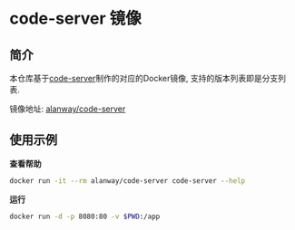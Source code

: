 # code-server 镜像

## 简介

本仓库基于[code-server](https://github.com/coder/code-server)制作的对应的Docker镜像, 支持的版本列表即是分支列表.

镜像地址: [alanway/code-server](https://hub.docker.com/alanway/code-server)


## 使用示例

**查看帮助**

```bash
docker run -it --rm alanway/code-server code-server --help
```

**运行**

```bash
docker run -d -p 8080:80 -v $PWD:/app 
```